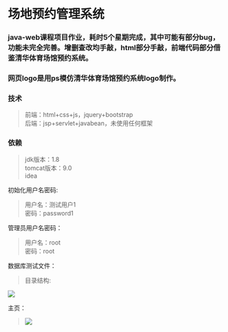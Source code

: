 # 场地预约管理系统

  ### java-web课程项目作业，耗时5个星期完成，其中可能有部分bug，功能未完全完善。增删查改均手敲，html部分手敲，前端代码部分借鉴清华体育场馆预约系统。  
  ### 网页logo是用ps模仿清华体育场馆预约系统logo制作。

### 技术
>前端：html+css+js，jquery+bootstrap  
>后端：jsp+servlet+javabean，未使用任何框架

### 依赖
>jdk版本：1.8  
>tomcat版本：9.0   
>idea


初始化用户名密码:

> 用户名：测试用户1  
> 密码：password1

管理员用户名密码：
>用户名：root  
>密码：root

数据库测试文件：
>目录结构:
>
![](https://i.loli.net/2018/12/28/5c260e9750fec.png)

主页：
>![](https://i.loli.net/2018/12/28/5c260dc433a7c.png)
